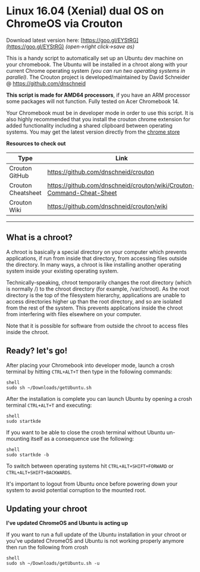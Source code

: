 
# Linux 16.04 (Xenial) dual OS on ChromeOS via Crouton

Download latest version here: [https://goo.gl/EYStRG](https://goo.gl/EYStRG) _(open->right click->save as)_

This is a handy script to automatically set up an Ubuntu dev machine on your chromebook. The Ubuntu will be installed in a chroot along with your current Chrome operating system _(you can run two operating systems in parallel)_. The Crouton project is developed/maintained by David Schneider @ https://github.com/dnschneid  

**This script is made for AMD64 processors**, if you have an ARM processor some packages will not function. Fully tested on Acer Chromebook 14.

Your Chromebook must be in developer mode in order to use this script. It is also highly recommended that you install the crouton chrome extension for added functionality including a shared clipboard between operating systems. You may get the latest version directly from the [chrome store](https://chrome.google.com/webstore/detail/crouton-integration/gcpneefbbnfalgjniomfjknbcgkbijom)

**Resources to check out** 

| Type | Link |
| ------ | ------ |
| Crouton GitHub | https://github.com/dnschneid/crouton |
| Crouton Cheatsheet | https://github.com/dnschneid/crouton/wiki/Crouton-Command-Cheat-Sheet |
| Crouton Wiki | https://github.com/dnschneid/crouton/wiki |
  
***

## What is a chroot?

A chroot is basically a special directory on your computer which prevents applications, if run from inside that directory, from accessing files outside the directory. In many ways, a chroot is like installing another operating system inside your existing operating system.

Technically-speaking, chroot temporarily changes the root directory (which is normally /) to the chroot directory (for example, /var/chroot). As the root directory is the top of the filesystem hierarchy, applications are unable to access directories higher up than the root directory, and so are isolated from the rest of the system. This prevents applications inside the chroot from interfering with files elsewhere on your computer.

Note that it is possible for software from outside the chroot to access files inside the chroot.
  
## Ready? let's go!

After placing your Chromebook into developer mode, launch a crosh terminal by hitting `CTRL+ALT+T` then type in the following commands:

```shell
shell  
sudo sh ~/Downloads/getUbuntu.sh
```

After the installation is complete you can launch Ubuntu by opening a crosh terminal `CTRL+ALT+T` and executing:

```shell
shell  
sudo startkde
```

If you want to be able to close the crosh terminal without Ubuntu un-mounting itself as a consequence use the following:

```shell
shell
sudo startkde -b
```

To switch between operating systems hit `CTRL+ALT+SHIFT+FORWARD` or `CTRL+ALT+SHIFT+BACKWARDS`.

It's important to logout from Ubuntu once before powering down your system to avoid potential corruption to the mounted root.

## Updating your chroot

**I've updated ChromeOS and Ubuntu is acting up**

If you want to run a full update of the Ubuntu installation in your chroot or you've updated ChromeOS and Ubuntu is not working properly anymore then run the following from crosh

```shell
shell
sudo sh ~/Downloads/getUbuntu.sh -u
```
